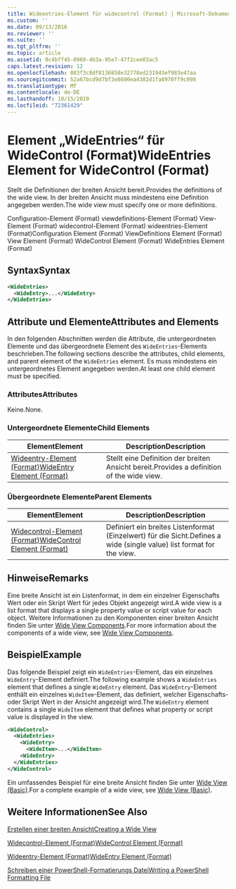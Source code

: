 ```yaml
---
title: Wideentries-Element für widecontrol (Format) | Microsoft-Dokumentation
ms.custom: ''
ms.date: 09/13/2016
ms.reviewer: ''
ms.suite: ''
ms.tgt_pltfrm: ''
ms.topic: article
ms.assetid: 0c4bff45-0960-4b3a-95e7-47f2cee03ac5
caps.latest.revision: 12
ms.openlocfilehash: 083f3c8df8136858e32778ed231943ef983e47aa
ms.sourcegitcommit: 52a67bcd9d7bf3e8600ea4302d1fa8970ff9c998
ms.translationtype: MT
ms.contentlocale: de-DE
ms.lasthandoff: 10/15/2019
ms.locfileid: "72361429"
---
```

# <a name="wideentries-element-for-widecontrol-format"></a><span data-ttu-id="139d9-102">Element „WideEntries“ für WideControl (Format)</span><span class="sxs-lookup"><span data-stu-id="139d9-102">WideEntries Element for WideControl (Format)</span></span>

<span data-ttu-id="139d9-103">Stellt die Definitionen der breiten Ansicht bereit.</span><span class="sxs-lookup"><span data-stu-id="139d9-103">Provides the definitions of the wide view.</span></span> <span data-ttu-id="139d9-104">In der breiten Ansicht muss mindestens eine Definition angegeben werden.</span><span class="sxs-lookup"><span data-stu-id="139d9-104">The wide view must specify one or more definitions.</span></span>

<span data-ttu-id="139d9-105">Configuration-Element (Format) viewdefinitions-Element (Format) View-Element (Format) widecontrol-Element (Format) wideentries-Element (Format)</span><span class="sxs-lookup"><span data-stu-id="139d9-105">Configuration Element (Format) ViewDefinitions Element (Format) View Element (Format) WideControl Element (Format) WideEntries Element (Format)</span></span>

## <a name="syntax"></a><span data-ttu-id="139d9-106">Syntax</span><span class="sxs-lookup"><span data-stu-id="139d9-106">Syntax</span></span>

```xml
<WideEntries>
  <WideEntry>...</WideEntry>
</WideEntries>

```

## <a name="attributes-and-elements"></a><span data-ttu-id="139d9-107">Attribute und Elemente</span><span class="sxs-lookup"><span data-stu-id="139d9-107">Attributes and Elements</span></span>

<span data-ttu-id="139d9-108">In den folgenden Abschnitten werden die Attribute, die untergeordneten Elemente und das übergeordnete Element des `WideEntries`-Elements beschrieben.</span><span class="sxs-lookup"><span data-stu-id="139d9-108">The following sections describe the attributes, child elements, and parent element of the `WideEntries` element.</span></span> <span data-ttu-id="139d9-109">Es muss mindestens ein untergeordnetes Element angegeben werden.</span><span class="sxs-lookup"><span data-stu-id="139d9-109">At least one child element must be specified.</span></span>

### <a name="attributes"></a><span data-ttu-id="139d9-110">Attributes</span><span class="sxs-lookup"><span data-stu-id="139d9-110">Attributes</span></span>

<span data-ttu-id="139d9-111">Keine.</span><span class="sxs-lookup"><span data-stu-id="139d9-111">None.</span></span>

### <a name="child-elements"></a><span data-ttu-id="139d9-112">Untergeordnete Elemente</span><span class="sxs-lookup"><span data-stu-id="139d9-112">Child Elements</span></span>

|<span data-ttu-id="139d9-113">Element</span><span class="sxs-lookup"><span data-stu-id="139d9-113">Element</span></span>|<span data-ttu-id="139d9-114">Description</span><span class="sxs-lookup"><span data-stu-id="139d9-114">Description</span></span>|
|-------------|-----------------|
|[<span data-ttu-id="139d9-115">Wideentry-Element (Format)</span><span class="sxs-lookup"><span data-stu-id="139d9-115">WideEntry Element (Format)</span></span>](./wideentry-element-for-widecontrol-format.md)|<span data-ttu-id="139d9-116">Stellt eine Definition der breiten Ansicht bereit.</span><span class="sxs-lookup"><span data-stu-id="139d9-116">Provides a definition of the wide view.</span></span>|

### <a name="parent-elements"></a><span data-ttu-id="139d9-117">Übergeordnete Elemente</span><span class="sxs-lookup"><span data-stu-id="139d9-117">Parent Elements</span></span>

|<span data-ttu-id="139d9-118">Element</span><span class="sxs-lookup"><span data-stu-id="139d9-118">Element</span></span>|<span data-ttu-id="139d9-119">Description</span><span class="sxs-lookup"><span data-stu-id="139d9-119">Description</span></span>|
|-------------|-----------------|
|[<span data-ttu-id="139d9-120">Widecontrol-Element (Format)</span><span class="sxs-lookup"><span data-stu-id="139d9-120">WideControl Element (Format)</span></span>](./widecontrol-element-format.md)|<span data-ttu-id="139d9-121">Definiert ein breites Listenformat (Einzelwert) für die Sicht.</span><span class="sxs-lookup"><span data-stu-id="139d9-121">Defines a wide (single value) list format for the view.</span></span>|

## <a name="remarks"></a><span data-ttu-id="139d9-122">Hinweise</span><span class="sxs-lookup"><span data-stu-id="139d9-122">Remarks</span></span>

<span data-ttu-id="139d9-123">Eine breite Ansicht ist ein Listenformat, in dem ein einzelner Eigenschafts Wert oder ein Skript Wert für jedes Objekt angezeigt wird.</span><span class="sxs-lookup"><span data-stu-id="139d9-123">A wide view is a list format that displays a single property value or script value for each object.</span></span> <span data-ttu-id="139d9-124">Weitere Informationen zu den Komponenten einer breiten Ansicht finden Sie unter [Wide View Components](./creating-a-wide-view.md).</span><span class="sxs-lookup"><span data-stu-id="139d9-124">For more information about the components of a wide view, see [Wide View Components](./creating-a-wide-view.md).</span></span>

## <a name="example"></a><span data-ttu-id="139d9-125">Beispiel</span><span class="sxs-lookup"><span data-stu-id="139d9-125">Example</span></span>

<span data-ttu-id="139d9-126">Das folgende Beispiel zeigt ein `WideEntries`-Element, das ein einzelnes `WideEntry`-Element definiert.</span><span class="sxs-lookup"><span data-stu-id="139d9-126">The following example shows a `WideEntries` element that defines a single `WideEntry` element.</span></span> <span data-ttu-id="139d9-127">Das `WideEntry`-Element enthält ein einzelnes `WideItem`-Element, das definiert, welcher Eigenschafts-oder Skript Wert in der Ansicht angezeigt wird.</span><span class="sxs-lookup"><span data-stu-id="139d9-127">The `WideEntry` element contains a single `WideItem` element that defines what property or script value is displayed in the view.</span></span>

```xml
<WideControl>
  <WideEntries>
    <WideEntry>
      <WideItem>...</WideItem>
    <WideEntry>
  </WideEntries>
</WideControl>
```

<span data-ttu-id="139d9-128">Ein umfassendes Beispiel für eine breite Ansicht finden Sie unter [Wide View (Basic)](./wide-view-basic.md).</span><span class="sxs-lookup"><span data-stu-id="139d9-128">For a complete example of a wide view, see [Wide View (Basic)](./wide-view-basic.md).</span></span>

## <a name="see-also"></a><span data-ttu-id="139d9-129">Weitere Informationen</span><span class="sxs-lookup"><span data-stu-id="139d9-129">See Also</span></span>

[<span data-ttu-id="139d9-130">Erstellen einer breiten Ansicht</span><span class="sxs-lookup"><span data-stu-id="139d9-130">Creating a Wide View</span></span>](./creating-a-wide-view.md)

[<span data-ttu-id="139d9-131">Widecontrol-Element (Format)</span><span class="sxs-lookup"><span data-stu-id="139d9-131">WideControl Element (Format)</span></span>](./widecontrol-element-format.md)

[<span data-ttu-id="139d9-132">Wideentry-Element (Format)</span><span class="sxs-lookup"><span data-stu-id="139d9-132">WideEntry Element (Format)</span></span>](./wideentry-element-for-widecontrol-format.md)

[<span data-ttu-id="139d9-133">Schreiben einer PowerShell-Formatierungs Datei</span><span class="sxs-lookup"><span data-stu-id="139d9-133">Writing a PowerShell Formatting File</span></span>](./writing-a-powershell-formatting-file.md)
